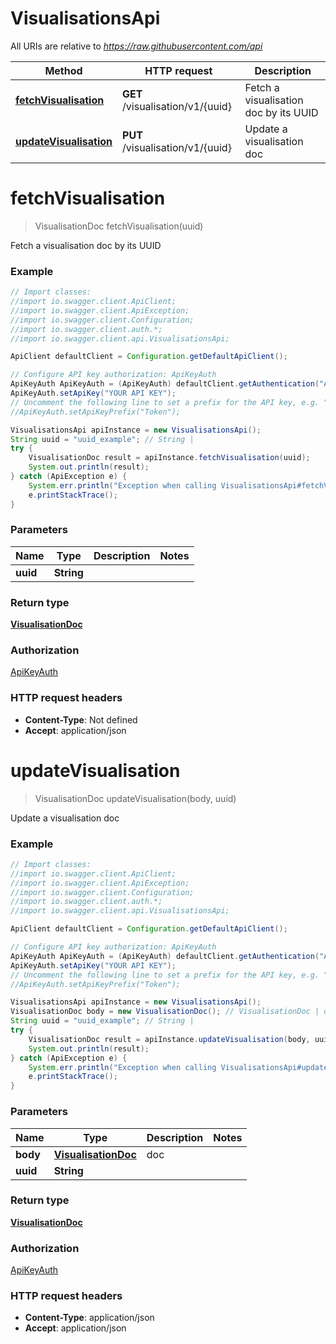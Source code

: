 # VisualisationsApi

All URIs are relative to *https://raw.githubusercontent.com/api*

Method | HTTP request | Description
------------- | ------------- | -------------
[**fetchVisualisation**](VisualisationsApi.md#fetchVisualisation) | **GET** /visualisation/v1/{uuid} | Fetch a visualisation doc by its UUID
[**updateVisualisation**](VisualisationsApi.md#updateVisualisation) | **PUT** /visualisation/v1/{uuid} | Update a visualisation doc

<a name="fetchVisualisation"></a>
# **fetchVisualisation**
> VisualisationDoc fetchVisualisation(uuid)

Fetch a visualisation doc by its UUID

### Example
```java
// Import classes:
//import io.swagger.client.ApiClient;
//import io.swagger.client.ApiException;
//import io.swagger.client.Configuration;
//import io.swagger.client.auth.*;
//import io.swagger.client.api.VisualisationsApi;

ApiClient defaultClient = Configuration.getDefaultApiClient();

// Configure API key authorization: ApiKeyAuth
ApiKeyAuth ApiKeyAuth = (ApiKeyAuth) defaultClient.getAuthentication("ApiKeyAuth");
ApiKeyAuth.setApiKey("YOUR API KEY");
// Uncomment the following line to set a prefix for the API key, e.g. "Token" (defaults to null)
//ApiKeyAuth.setApiKeyPrefix("Token");

VisualisationsApi apiInstance = new VisualisationsApi();
String uuid = "uuid_example"; // String | 
try {
    VisualisationDoc result = apiInstance.fetchVisualisation(uuid);
    System.out.println(result);
} catch (ApiException e) {
    System.err.println("Exception when calling VisualisationsApi#fetchVisualisation");
    e.printStackTrace();
}
```

### Parameters

Name | Type | Description  | Notes
------------- | ------------- | ------------- | -------------
 **uuid** | **String**|  |

### Return type

[**VisualisationDoc**](VisualisationDoc.md)

### Authorization

[ApiKeyAuth](../README.md#ApiKeyAuth)

### HTTP request headers

 - **Content-Type**: Not defined
 - **Accept**: application/json

<a name="updateVisualisation"></a>
# **updateVisualisation**
> VisualisationDoc updateVisualisation(body, uuid)

Update a visualisation doc

### Example
```java
// Import classes:
//import io.swagger.client.ApiClient;
//import io.swagger.client.ApiException;
//import io.swagger.client.Configuration;
//import io.swagger.client.auth.*;
//import io.swagger.client.api.VisualisationsApi;

ApiClient defaultClient = Configuration.getDefaultApiClient();

// Configure API key authorization: ApiKeyAuth
ApiKeyAuth ApiKeyAuth = (ApiKeyAuth) defaultClient.getAuthentication("ApiKeyAuth");
ApiKeyAuth.setApiKey("YOUR API KEY");
// Uncomment the following line to set a prefix for the API key, e.g. "Token" (defaults to null)
//ApiKeyAuth.setApiKeyPrefix("Token");

VisualisationsApi apiInstance = new VisualisationsApi();
VisualisationDoc body = new VisualisationDoc(); // VisualisationDoc | doc
String uuid = "uuid_example"; // String | 
try {
    VisualisationDoc result = apiInstance.updateVisualisation(body, uuid);
    System.out.println(result);
} catch (ApiException e) {
    System.err.println("Exception when calling VisualisationsApi#updateVisualisation");
    e.printStackTrace();
}
```

### Parameters

Name | Type | Description  | Notes
------------- | ------------- | ------------- | -------------
 **body** | [**VisualisationDoc**](VisualisationDoc.md)| doc |
 **uuid** | **String**|  |

### Return type

[**VisualisationDoc**](VisualisationDoc.md)

### Authorization

[ApiKeyAuth](../README.md#ApiKeyAuth)

### HTTP request headers

 - **Content-Type**: application/json
 - **Accept**: application/json

